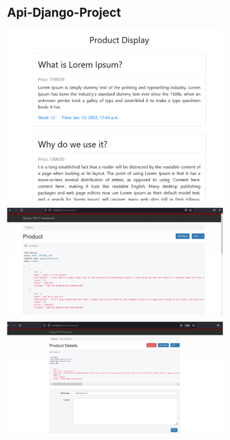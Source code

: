 # Api-Django-Project

<img class="fit-picture"
     src="https://github.com/Khobayeb/Api-Django-Project/blob/main/api%201.PNG"
     alt="Grapefruit slice atop a pile of other slices">
     
<img class="fit-picture"
     src="https://github.com/Khobayeb/Api-Django-Project/blob/main/api2.PNG"
     alt="Grapefruit slice atop a pile of other slices">
     
     

<img class="fit-picture"
     src="https://github.com/Khobayeb/Api-Django-Project/blob/main/api3.PNG"
     alt="Grapefruit slice atop a pile of other slices">
     

